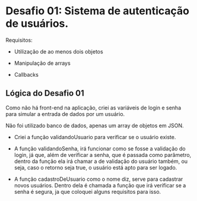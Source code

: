 # Desafio 01: Sistema de autenticação de usuários.

Requisitos:

- Utilização de ao menos dois objetos

- Manipulação de arrays

- Callbacks

## Lógica do Desafio 01

Como não há front-end na aplicação, criei as variáveis de login e senha para simular a entrada de dados por um usuário.

Não foi utilizado banco de dados, apenas um array de objetos em JSON.

- Criei a função validandoUsuario para verificar se o usuário existe.

- A função validandoSenha, irá funcionar como se fosse a validação do login, já que, além de verificar a senha, que é passada como parâmetro, dentro da função ela irá chamar a de validação do usuário também, ou seja, caso o retorno seja true, o usuário está apto para ser logado.

- A função cadastroDeUsuario como o nome diz, serve para cadastrar novos usuários. Dentro dela é chamada a função que irá verificar se a senha é segura, ja que coloquei alguns requisitos para isso.
